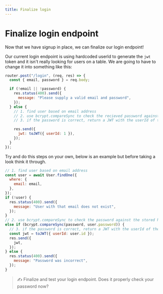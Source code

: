 ```yaml
---
title: Finalize login
---
```


# Finalize login endpoint

Now that we have signup in place, we can finalize our login endpoint!

Our current login endpoint is using hardcoded userId to generate the `jwt` token and it isn't really looking for users on a table. We are going to have to change it into something like this:

```js
router.post("/login", (req, res) => {
  const { email, password } = req.body;

  if (!email || !password) {
    res.status(400).send({
      message: "Please supply a valid email and password",
    });
  } else {
    // 1. find user based on email address
    // 2. use bcrypt.compareSync to check the recieved password against the stored hash
    // 3. if the password is correct, return a JWT with the userId of the user (user.id)

    res.send({
      jwt: toJWT({ userId: 1 }),
    });
  }
});
```

Try and do this steps on your own, below is an example but before taking a look think it through.

```js
// 1. find user based on email address
const user = await User.findOne({
  where: {
    email: email,
  },
});
if (!user) {
  res.status(400).send({
    message: "User with that email does not exist",
  });
}
// 2. use bcrypt.compareSync to check the password against the stored hash
else if (bcrypt.compareSync(password, user.password)) {
  // 3. if the password is correct, return a JWT with the userId of the user (user.id)
  const jwt = toJWT({ userId: user.id });
  res.send({
    jwt,
  });
} else {
  res.status(400).send({
    message: "Password was incorrect",
  });
}
```

> ✍️ Finalize and test your login endpoint. Does it properly check your password now?
